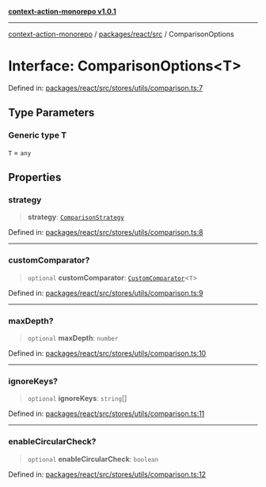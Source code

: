 [**context-action-monorepo v1.0.1**](../../../../README.md)

***

[context-action-monorepo](../../../../README.md) / [packages/react/src](../README.md) / ComparisonOptions

# Interface: ComparisonOptions\<T\>

Defined in: [packages/react/src/stores/utils/comparison.ts:7](https://github.com/mineclover/context-action/blob/08bf17d6ec1c09cfe0ffb9710189395df90c9772/packages/react/src/stores/utils/comparison.ts#L7)

## Type Parameters

### Generic type T

`T` = `any`

## Properties

### strategy

> **strategy**: [`ComparisonStrategy`](../type-aliases/ComparisonStrategy.md)

Defined in: [packages/react/src/stores/utils/comparison.ts:8](https://github.com/mineclover/context-action/blob/08bf17d6ec1c09cfe0ffb9710189395df90c9772/packages/react/src/stores/utils/comparison.ts#L8)

***

### customComparator?

> `optional` **customComparator**: [`CustomComparator`](../type-aliases/CustomComparator.md)&lt;`T`&gt;

Defined in: [packages/react/src/stores/utils/comparison.ts:9](https://github.com/mineclover/context-action/blob/08bf17d6ec1c09cfe0ffb9710189395df90c9772/packages/react/src/stores/utils/comparison.ts#L9)

***

### maxDepth?

> `optional` **maxDepth**: `number`

Defined in: [packages/react/src/stores/utils/comparison.ts:10](https://github.com/mineclover/context-action/blob/08bf17d6ec1c09cfe0ffb9710189395df90c9772/packages/react/src/stores/utils/comparison.ts#L10)

***

### ignoreKeys?

> `optional` **ignoreKeys**: `string`[]

Defined in: [packages/react/src/stores/utils/comparison.ts:11](https://github.com/mineclover/context-action/blob/08bf17d6ec1c09cfe0ffb9710189395df90c9772/packages/react/src/stores/utils/comparison.ts#L11)

***

### enableCircularCheck?

> `optional` **enableCircularCheck**: `boolean`

Defined in: [packages/react/src/stores/utils/comparison.ts:12](https://github.com/mineclover/context-action/blob/08bf17d6ec1c09cfe0ffb9710189395df90c9772/packages/react/src/stores/utils/comparison.ts#L12)
